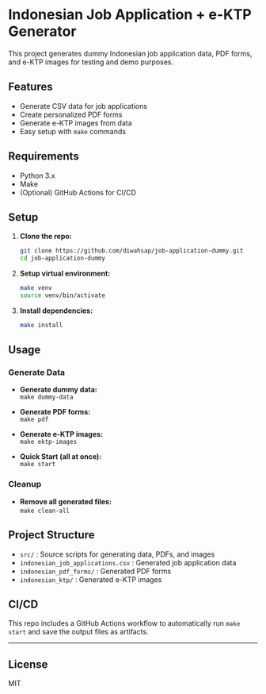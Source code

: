 # Indonesian Job Application + e-KTP Generator

This project generates dummy Indonesian job application data, PDF forms, and e-KTP images for testing and demo purposes.

## Features

- Generate CSV data for job applications
- Create personalized PDF forms
- Generate e-KTP images from data
- Easy setup with `make` commands

## Requirements

- Python 3.x
- Make
- (Optional) GitHub Actions for CI/CD

## Setup

1. **Clone the repo:**

   ```sh
   git clone https://github.com/diwahsap/job-application-dummy.git
   cd job-application-dummy
   ```

2. **Setup virtual environment:**

   ```sh
   make venv
   source venv/bin/activate
   ```

3. **Install dependencies:**

   ```sh
   make install
   ```

## Usage

### Generate Data

- **Generate dummy data:**  
  `make dummy-data`

- **Generate PDF forms:**  
  `make pdf`

- **Generate e-KTP images:**  
  `make ektp-images`

- **Quick Start (all at once):**  
  `make start`

### Cleanup

- **Remove all generated files:**  
  `make clean-all`

## Project Structure

- `src/` : Source scripts for generating data, PDFs, and images
- `indonesian_job_applications.csv` : Generated job application data
- `indonesian_pdf_forms/` : Generated PDF forms
- `indonesian_ktp/` : Generated e-KTP images

## CI/CD

This repo includes a GitHub Actions workflow to automatically run `make start` and save the output files as artifacts.

---

## License

MIT
